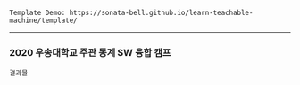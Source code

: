     Template Demo: https://sonata-bell.github.io/learn-teachable-machine/template/

<hr />

### 2020 우송대학교 주관 동계 SW 융합 캠프

    결과물
